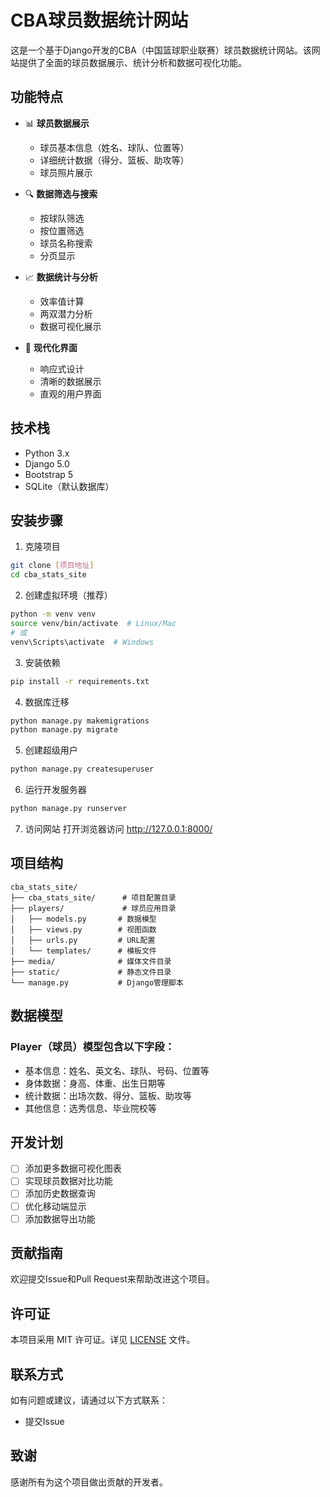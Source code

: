 # CBA球员数据统计网站

这是一个基于Django开发的CBA（中国篮球职业联赛）球员数据统计网站。该网站提供了全面的球员数据展示、统计分析和数据可视化功能。

## 功能特点

- 📊 **球员数据展示**
  - 球员基本信息（姓名、球队、位置等）
  - 详细统计数据（得分、篮板、助攻等）
  - 球员照片展示

- 🔍 **数据筛选与搜索**
  - 按球队筛选
  - 按位置筛选
  - 球员名称搜索
  - 分页显示

- 📈 **数据统计与分析**
  - 效率值计算
  - 两双潜力分析
  - 数据可视化展示

- 🎨 **现代化界面**
  - 响应式设计
  - 清晰的数据展示
  - 直观的用户界面

## 技术栈

- Python 3.x
- Django 5.0
- Bootstrap 5
- SQLite（默认数据库）

## 安装步骤

1. 克隆项目
```bash
git clone [项目地址]
cd cba_stats_site
```

2. 创建虚拟环境（推荐）
```bash
python -m venv venv
source venv/bin/activate  # Linux/Mac
# 或
venv\Scripts\activate  # Windows
```

3. 安装依赖
```bash
pip install -r requirements.txt
```

4. 数据库迁移
```bash
python manage.py makemigrations
python manage.py migrate
```

5. 创建超级用户
```bash
python manage.py createsuperuser
```

6. 运行开发服务器
```bash
python manage.py runserver
```

7. 访问网站
打开浏览器访问 http://127.0.0.1:8000/

## 项目结构

```
cba_stats_site/
├── cba_stats_site/      # 项目配置目录
├── players/             # 球员应用目录
│   ├── models.py       # 数据模型
│   ├── views.py        # 视图函数
│   ├── urls.py         # URL配置
│   └── templates/      # 模板文件
├── media/              # 媒体文件目录
├── static/             # 静态文件目录
└── manage.py           # Django管理脚本
```

## 数据模型

### Player（球员）模型包含以下字段：
- 基本信息：姓名、英文名、球队、号码、位置等
- 身体数据：身高、体重、出生日期等
- 统计数据：出场次数、得分、篮板、助攻等
- 其他信息：选秀信息、毕业院校等

## 开发计划

- [ ] 添加更多数据可视化图表
- [ ] 实现球员数据对比功能
- [ ] 添加历史数据查询
- [ ] 优化移动端显示
- [ ] 添加数据导出功能

## 贡献指南

欢迎提交Issue和Pull Request来帮助改进这个项目。

## 许可证

本项目采用 MIT 许可证。详见 [LICENSE](LICENSE) 文件。

## 联系方式

如有问题或建议，请通过以下方式联系：
- 提交Issue

## 致谢

感谢所有为这个项目做出贡献的开发者。 